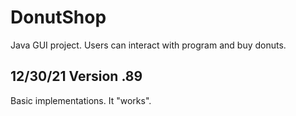 # DonutShop
Java GUI project. Users can interact with program and buy donuts.


12/30/21 Version .89
-------------------------------
Basic implementations. It "works".
